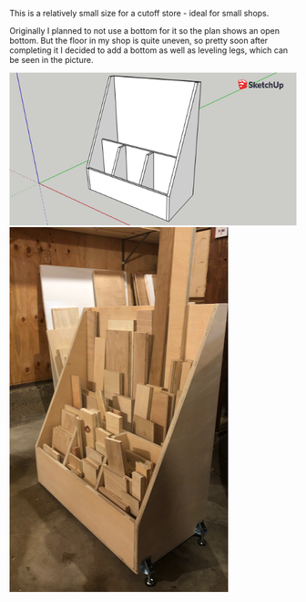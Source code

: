 This is a relatively small size for a cutoff store - ideal for small shops.

Originally I planned to not use a bottom for it so the plan shows an open
bottom. But the floor in my shop is quite uneven, so pretty soon after
completing it I decided to add a bottom as well as leveling legs, which can be
seen in the picture.

![](cutoffbin.png)
![](../gallery/pics/IMG_0514.png)

